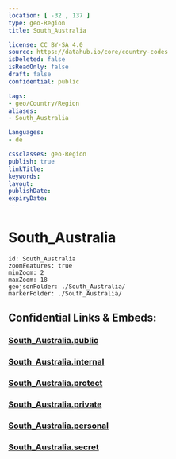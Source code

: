 ```yaml
---
location: [ -32 , 137 ] 
type: geo-Region
title: South_Australia

license: CC BY-SA 4.0
source: https://datahub.io/core/country-codes
isDeleted: false
isReadOnly: false
draft: false
confidential: public

tags:
- geo/Country/Region
aliases:
- South_Australia

Languages:
- de

cssclasses: geo-Region
publish: true
linkTitle: 
keywords: 
layout: 
publishDate: 
expiryDate: 
---
```


# South_Australia

```leaflet
id: South_Australia
zoomFeatures: true 
minZoom: 2 
maxZoom: 18
geojsonFolder: ./South_Australia/
markerFolder: ./South_Australia/
```


## Confidential Links & Embeds: 

### [South_Australia.public](/_public/\Earth\Continent\Australia\Australia\CountiesSouth_Australia.public.md) 

### [South_Australia.internal](/_internal/\Earth\Continent\Australia\Australia\CountiesSouth_Australia.internal.md) 

### [South_Australia.protect](/_protect/\Earth\Continent\Australia\Australia\CountiesSouth_Australia.protect.md) 

### [South_Australia.private](/_private/\Earth\Continent\Australia\Australia\CountiesSouth_Australia.private.md) 

### [South_Australia.personal](/_personal/\Earth\Continent\Australia\Australia\CountiesSouth_Australia.personal.md) 

### [South_Australia.secret](/_secret/\Earth\Continent\Australia\Australia\CountiesSouth_Australia.secret.md)

